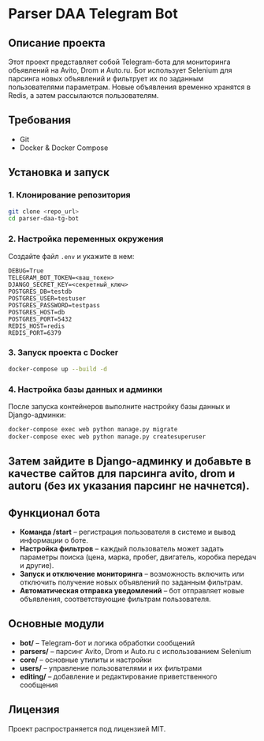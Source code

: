 # Parser DAA Telegram Bot

## Описание проекта
Этот проект представляет собой Telegram-бота для мониторинга объявлений на Avito, Drom и Auto.ru. Бот использует Selenium для парсинга новых объявлений и фильтрует их по заданным пользователями параметрам. Новые объявления временно хранятся в Redis, а затем рассылаются пользователям.

## Требования
- Git
- Docker & Docker Compose

## Установка и запуск

### 1. Клонирование репозитория
```sh
git clone <repo_url>
cd parser-daa-tg-bot
```

### 2. Настройка переменных окружения
Создайте файл `.env` и укажите в нем:
```
DEBUG=True
TELEGRAM_BOT_TOKEN=<ваш_токен>
DJANGO_SECRET_KEY=<секретный_ключ>
POSTGRES_DB=testdb
POSTGRES_USER=testuser
POSTGRES_PASSWORD=testpass
POSTGRES_HOST=db
POSTGRES_PORT=5432
REDIS_HOST=redis
REDIS_PORT=6379
```

### 3. Запуск проекта с Docker
```sh
docker-compose up --build -d
```

### 4. Настройка базы данных и админки
После запуска контейнеров выполните настройку базы данных и Django-админки:
```sh
docker-compose exec web python manage.py migrate
docker-compose exec web python manage.py createsuperuser
```
## Затем зайдите в Django-админку и добавьте в качестве сайтов для парсинга avito, drom и autoru (без их указания парсинг не начнется).

## Функционал бота
- **Команда /start** – регистрация пользователя в системе и вывод информации о боте.
- **Настройка фильтров** – каждый пользователь может задать параметры поиска (цена, марка, пробег, двигатель, коробка передач и другие).
- **Запуск и отключение мониторинга** – возможность включить или отключить получение новых объявлений по заданным фильтрам.
- **Автоматическая отправка уведомлений** – бот отправляет новые объявления, соответствующие фильтрам пользователя.

## Основные модули
- **bot/** – Telegram-бот и логика обработки сообщений
- **parsers/** – парсинг Avito, Drom и Auto.ru с использованием Selenium
- **core/** – основные утилиты и настройки
- **users/** – управление пользователями и их фильтрами
- **editing/** – добавление и редактирование приветственного сообщения

## Лицензия
Проект распространяется под лицензией MIT.

